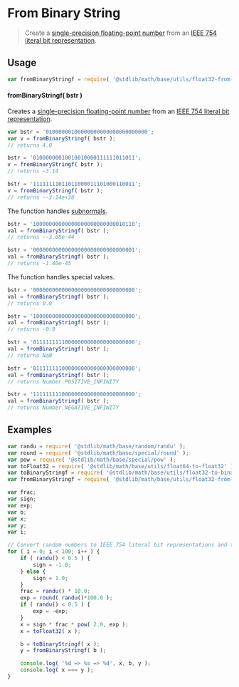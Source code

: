 From Binary String
===

> Create a [single-precision floating-point number][ieee754] from an [IEEE 754 literal bit representation][binary-string].


<section class="usage">

## Usage

``` javascript
var fromBinaryStringf = require( '@stdlib/math/base/utils/float32-from-binary-string' );
```

#### fromBinaryStringf( bstr )

Creates a [single-precision floating-point number][ieee754] from an [IEEE 754 literal bit representation][binary-string].

``` javascript
var bstr = '01000000100000000000000000000000';
var v = fromBinaryStringf( bstr );
// returns 4.0

bstr = '01000000010010010000111111011011';
v = fromBinaryStringf( bstr );
// returns ~3.14

bstr = '11111111011011000011101000110011';
v = fromBinaryStringf( bstr );
// returns ~-3.14e+38
```

The function handles [subnormals][subnormals].

``` javascript
bstr = '10000000000000000000000000010110';
val = fromBinaryStringf( bstr );
// returns ~-3.08e-44

bstr = '00000000000000000000000000000001';
val = fromBinaryStringf( bstr );
// returns ~1.40e-45
```

The function handles special values.

``` javascript
bstr = '00000000000000000000000000000000';
val = fromBinaryStringf( bstr );
// returns 0.0

bstr = '10000000000000000000000000000000';
val = fromBinaryStringf( bstr );
// returns -0.0

bstr = '01111111110000000000000000000000';
val = fromBinaryStringf( bstr );
// returns NaN

bstr = '01111111100000000000000000000000';
val = fromBinaryStringf( bstr );
// returns Number.POSITIVE_INFINITY

bstr = '11111111100000000000000000000000';
val = fromBinaryStringf( bstr );
// returns Number.NEGATIVE_INFINITY
```

</section>

<!-- /.usage -->


<section class="examples">

## Examples

``` javascript
var randu = require( '@stdlib/math/base/random/randu' );
var round = require( '@stdlib/math/base/special/round' );
var pow = require( '@stdlib/math/base/special/pow' );
var toFloat32 = require( '@stdlib/math/base/utils/float64-to-float32' );
var toBinaryStringf = require( '@stdlib/math/base/utils/float32-to-binary-string' );
var fromBinaryStringf = require( '@stdlib/math/base/utils/float32-from-binary-string' );

var frac;
var sign;
var exp;
var b;
var x;
var y;
var i;

// Convert random numbers to IEEE 754 literal bit representations and then convert them back...
for ( i = 0; i < 100; i++ ) {
    if ( randu() < 0.5 ) {
        sign = -1.0;
    } else {
        sign = 1.0;
    }
    frac = randu() * 10.0;
    exp = round( randu()*100.0 );
    if ( randu() < 0.5 ) {
        exp = -exp;
    }
    x = sign * frac * pow( 2.0, exp );
    x = toFloat32( x );

    b = toBinaryStringf( x );
    y = fromBinaryStringf( b );

    console.log( '%d => %s => %d', x, b, y );
    console.log( x === y );
}
```

</section>

<!-- /.examples -->


<section class="links">

[ieee754]: https://en.wikipedia.org/wiki/IEEE_754-1985
[subnormals]: https://en.wikipedia.org/wiki/Denormal_number

<!-- FIXME: link -->

[binary-string]: https://github.com/math-io/float32-bits

</section>

<!-- /.links -->
